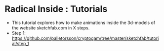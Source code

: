 # Radical Inside : Tutorials

- This tutorial explores how to make animations inside the 3d-models of the website sketchfab.com in X steps.
- Step 1: https://github.com/palletorsson/cryptogam/tree/master/sketchfab/tutorial/step_1
